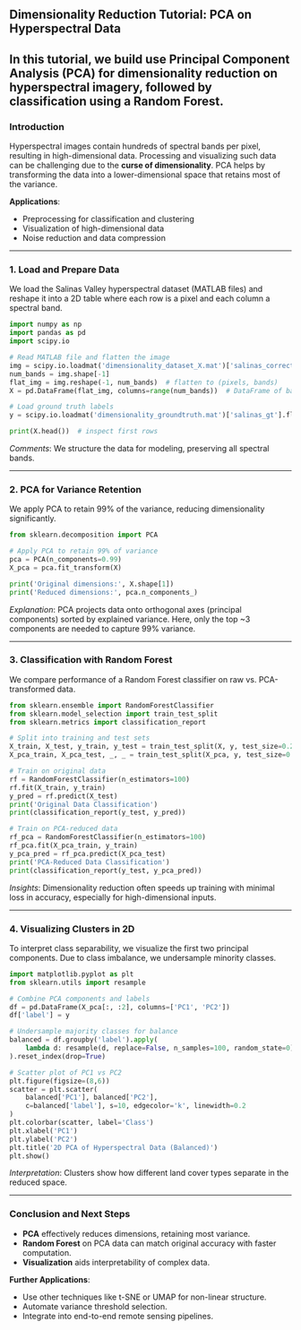 ## Dimensionality Reduction Tutorial: PCA on Hyperspectral Data

In this tutorial, we build use **Principal Component Analysis (PCA)** for dimensionality reduction on hyperspectral imagery, followed by classification using a **Random Forest**.
---

### Introduction

Hyperspectral images contain hundreds of spectral bands per pixel, resulting in high-dimensional data. Processing and visualizing such data can be challenging due to the **curse of dimensionality**. PCA helps by transforming the data into a lower-dimensional space that retains most of the variance.

**Applications**:

* Preprocessing for classification and clustering
* Visualization of high-dimensional data
* Noise reduction and data compression

---

### 1. Load and Prepare Data

We load the Salinas Valley hyperspectral dataset (MATLAB files) and reshape it into a 2D table where each row is a pixel and each column a spectral band.

```python
import numpy as np
import pandas as pd
import scipy.io

# Read MATLAB file and flatten the image
img = scipy.io.loadmat('dimensionality_dataset_X.mat')['salinas_corrected']  # (rows, cols, bands)
num_bands = img.shape[-1]
flat_img = img.reshape(-1, num_bands)  # flatten to (pixels, bands)
X = pd.DataFrame(flat_img, columns=range(num_bands))  # DataFrame of band values

# Load ground truth labels
y = scipy.io.loadmat('dimensionality_groundtruth.mat')['salinas_gt'].flatten()

print(X.head())  # inspect first rows
```

*Comments*: We structure the data for modeling, preserving all spectral bands.

---

### 2. PCA for Variance Retention

We apply PCA to retain 99% of the variance, reducing dimensionality significantly.

```python
from sklearn.decomposition import PCA

# Apply PCA to retain 99% of variance
pca = PCA(n_components=0.99)
X_pca = pca.fit_transform(X)

print('Original dimensions:', X.shape[1])
print('Reduced dimensions:', pca.n_components_)
```

*Explanation*: PCA projects data onto orthogonal axes (principal components) sorted by explained variance. Here, only the top \~3 components are needed to capture 99% variance.

---

### 3. Classification with Random Forest

We compare performance of a Random Forest classifier on raw vs. PCA-transformed data.

```python
from sklearn.ensemble import RandomForestClassifier
from sklearn.model_selection import train_test_split
from sklearn.metrics import classification_report

# Split into training and test sets
X_train, X_test, y_train, y_test = train_test_split(X, y, test_size=0.2, stratify=y)
X_pca_train, X_pca_test, _, _ = train_test_split(X_pca, y, test_size=0.2, stratify=y)

# Train on original data
rf = RandomForestClassifier(n_estimators=100)
rf.fit(X_train, y_train)
y_pred = rf.predict(X_test)
print('Original Data Classification')
print(classification_report(y_test, y_pred))

# Train on PCA-reduced data
rf_pca = RandomForestClassifier(n_estimators=100)
rf_pca.fit(X_pca_train, y_train)
y_pca_pred = rf_pca.predict(X_pca_test)
print('PCA-Reduced Data Classification')
print(classification_report(y_test, y_pca_pred))
```

*Insights*: Dimensionality reduction often speeds up training with minimal loss in accuracy, especially for high-dimensional inputs.

---

### 4. Visualizing Clusters in 2D

To interpret class separability, we visualize the first two principal components. Due to class imbalance, we undersample minority classes.

```python
import matplotlib.pyplot as plt
from sklearn.utils import resample

# Combine PCA components and labels
df = pd.DataFrame(X_pca[:, :2], columns=['PC1', 'PC2'])
df['label'] = y

# Undersample majority classes for balance
balanced = df.groupby('label').apply(
    lambda d: resample(d, replace=False, n_samples=100, random_state=0)
).reset_index(drop=True)

# Scatter plot of PC1 vs PC2
plt.figure(figsize=(8,6))
scatter = plt.scatter(
    balanced['PC1'], balanced['PC2'],
    c=balanced['label'], s=10, edgecolor='k', linewidth=0.2
)
plt.colorbar(scatter, label='Class')
plt.xlabel('PC1')
plt.ylabel('PC2')
plt.title('2D PCA of Hyperspectral Data (Balanced)')
plt.show()
```

*Interpretation*: Clusters show how different land cover types separate in the reduced space.

---

### Conclusion and Next Steps

* **PCA** effectively reduces dimensions, retaining most variance.
* **Random Forest** on PCA data can match original accuracy with faster computation.
* **Visualization** aids interpretability of complex data.

**Further Applications**:

* Use other techniques like t-SNE or UMAP for non-linear structure.
* Automate variance threshold selection.
* Integrate into end-to-end remote sensing pipelines.